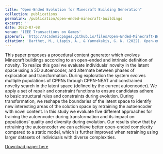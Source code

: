 ```yaml
---
title: "Open-Ended Evolution for Minecraft Building Generation"
collection: publications
permalink: /publication/open-ended-minecraft-buildings
excerpt: ''
date: 2022-07-08
venue: 'IEEE Transactions on Games'
paperurl: 'http://academicpages.github.io/files/Open-Ended-Minecraft-Buildings.pdf'
citation: 'Barthet, M., Liapis, A., & Yannakakis, G. N. (2022). Open-ended evolution for Minecraft building generation. IEEE Transactions on Games.'
---
```

This paper proposes a procedural content generator which evolves Minecraft buildings according to an open-ended and intrinsic definition of novelty. To realize this goal we evaluate individuals’ novelty in the latent space using a 3D autoencoder, and alternate between phases of exploration and transformation. During exploration the system evolves multiple populations of CPPNs through CPPN-NEAT and constrained novelty search in the latent space (defined by the current autoencoder). We apply a set of repair and constraint functions to ensure candidates adhere to basic structural rules and constraints during evolution. During transformation, we reshape the boundaries of the latent space to identify new interesting areas of the solution space by retraining the autoencoder with novel content. In this study we evaluate five different approaches for training the autoencoder during transformation and its impact on populations’ quality and diversity during evolution. Our results show that by retraining the autoencoder we can achieve better open-ended complexity compared to a static model, which is further improved when retraining using larger datasets of individuals with diverse complexities.

[Download paper here](http://academicpages.github.io/files/Open-Ended-Minectaft-Buildings.pdf)